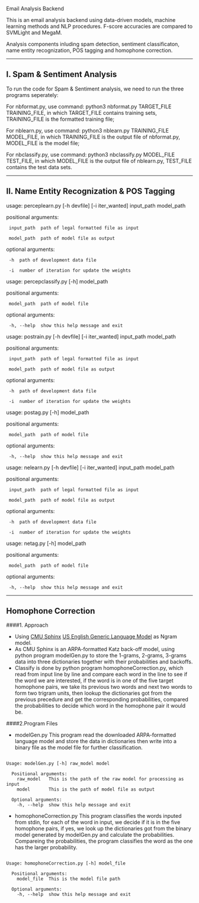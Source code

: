 Email Analysis Backend

This is an email analysis backend using data-driven models, machine learning methods and NLP procedures. F-score accuracies are compared to SVMLight and MegaM.

Analysis components inluding spam detection, sentiment classificaton, name entity recognization, POS tagging and homophone correction.

---------------------------------
I. Spam & Sentiment Analysis
---------------------------------
To run the code for Spam & Sentiment analysis, we need to run the three programs seperately:

For nbformat.py, use command: python3 nbformat.py TARGET_FILE TRAINING_FILE,
in which TARGET_FILE contains training sets, TRAINING_FILE is the formatted training file;

For nblearn.py, use command: python3 nblearn.py TRAINING_FILE MODEL_FILE,
in which TRAINING_FILE is the output file of nbformat.py, MODEL_FILE is the model file;

For nbclassify.py, use command: python3 nbclassify.py MODEL_FILE TEST_FILE,
in which MODEL_FILE is the output file of nblearn.py, TEST_FILE contains the test data sets.


-----------------------------------------------
II. Name Entity Recognization & POS Tagging
-----------------------------------------------

usage: perceplearn.py [-h devfile] [-i iter_wanted] input_path model_path

   positional arguments:
   
     input_path  path of legal formatted file as input
     
     model_path  path of model file as output
  
   optional arguments:
   
     -h  path of development data file
     
     -i  number of iteration for update the weights
     
usage: percepclassify.py [-h] model_path

   positional arguments:
   
     model_path  path of model file

   optional arguments:
   
     -h, --help  show this help message and exit


usage: postrain.py [-h devfile] [-i iter_wanted] input_path model_path

   positional arguments:
   
     input_path  path of legal formatted file as input
     
     model_path  path of model file as output
  
   optional arguments:
   
     -h  path of development data file
     
     -i  number of iteration for update the weights
  
usage: postag.py [-h] model_path

   positional arguments:
   
     model_path  path of model file
  
   optional arguments:
   
     -h, --help  show this help message and exit

usage: nelearn.py [-h devfile] [-i iter_wanted] input_path model_path

   positional arguments:
   
     input_path  path of legal formatted file as input
     
     model_path  path of model file as output
  
   optional arguments:
   
     -h  path of development data file
     
     -i  number of iteration for update the weights
  
usage: netag.py [-h] model_path

   positional arguments:
   
     model_path  path of model file

   optional arguments:
   
     -h, --help  show this help message and exit


------------------------
Homophone Correction
------------------------
####1. Approach

  - Using [CMU Sphinx](http://cmusphinx.sourceforge.net/wiki/download) [US English Generic Language Model](http://sourceforge.net/projects/cmusphinx/files/Acoustic%20and%20Language%20Models/) as Ngram model.
  - As CMU Sphinx is an ARPA-formatted Katz back-off model, using python program modelGen.py to store the 1-grams, 2-grams, 3-grams data into three dictionaries together with their probabilities and backoffs.
  - Classify is done by python program homophoneCorrection.py, which read from input line by line and compare each word in the line to see if the word we are interested, if the word is in one of the five target homophone pairs, we take its previous two words and next two words to form two trigram units, then lookup the dictionaries got from the previous precedure and get the corresponding probabilities, compared the probabilities to decide which word in the homophone pair it would be.

####2.Program Files
  - modelGen.py This program read the downloaded ARPA-formatted language model and store the data in dictionaries then write into a binary file as the model file for further classification.
~~~

Usage: modelGen.py [-h] raw_model model

  Positional arguments: 
    raw_model   This is the path of the raw model for processing as input
    model       This is the path of model file as output

  Optional arguments:
    -h, --help  show this help message and exit
~~~

  - homophoneCorrection.py This program classifies the words inputed from stdin, for each of the word in input, we decide if it is in the five homophone pairs, if yes, we look up the dictionaries got from the binary model generated by modelGen.py and calculate the probabilities. Compareing the probabilities, the program classifies the word as the one has the larger probability.
~~~

Usage: homophoneCorrection.py [-h] model_file

  Positional arguments:
    model_file  This is the model file path

  Optional arguments:
    -h, --help  show this help message and exit
~~~


